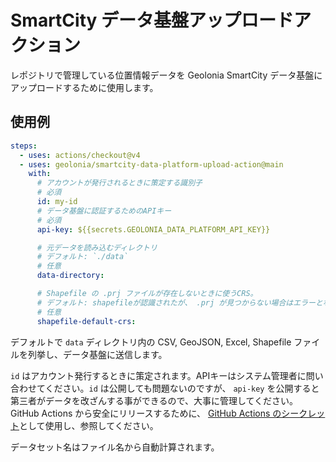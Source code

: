 # SmartCity データ基盤アップロードアクション

レポジトリで管理している位置情報データを Geolonia SmartCity データ基盤にアップロードするために使用します。

## 使用例

```yaml
steps:
  - uses: actions/checkout@v4
  - uses: geolonia/smartcity-data-platform-upload-action@main
    with:
      # アカウントが発行されるときに策定する識別子
      # 必須
      id: my-id
      # データ基盤に認証するためのAPIキー
      # 必須
      api-key: ${{secrets.GEOLONIA_DATA_PLATFORM_API_KEY}}

      # 元データを読み込むディレクトリ
      # デフォルト: `./data`
      # 任意
      data-directory:

      # Shapefile の .prj ファイルが存在しないときに使うCRS。
      # デフォルト: shapefileが認識されたが、 .prj が見つからない場合はエラーとなります。
      # 任意
      shapefile-default-crs:
```

デフォルトで `data` ディレクトリ内の CSV, GeoJSON, Excel, Shapefile ファイルを列挙し、データ基盤に送信します。

`id` はアカウント発行するときに策定されます。APIキーはシステム管理者に問い合わせてください。`id` は公開しても問題ないのですが、 `api-key` を公開すると第三者がデータを改ざんする事ができるので、大事に管理してください。 GitHub Actions から安全にリリースするために、 [GitHub Actions のシークレット](https://docs.github.com/ja/actions/security-guides/using-secrets-in-github-actions)として使用し、参照してください。

データセット名はファイル名から自動計算されます。
